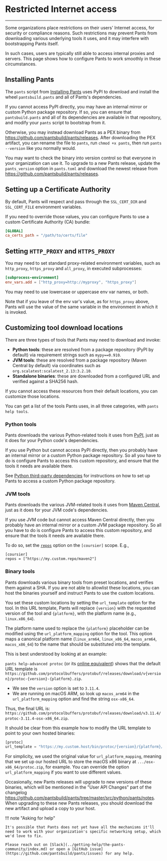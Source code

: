 # Restricted Internet access

---

Some organizations place restrictions on their users' Internet access, for security or compliance reasons. Such restrictions may prevent Pants from downloading various underlying tools it uses, and it may interfere with bootstrapping Pants itself.

In such cases, users are typically still able to access internal proxies and servers. This page shows how to configure Pants to work smoothly in these circumstances.

## Installing Pants

The `pants` script from [Installing Pants](../getting-started/installation.md) uses PyPI to download and install the wheel `pantsbuild.pants` and all of Pants's dependencies.

If you cannot access PyPI directly, you may have an internal mirror or custom Python package repository. If so, you can ensure that `pantsbuild.pants` and all of its dependencies are available in that repository, and modify your `pants` script to bootstrap from it.

Otherwise, you may instead download Pants as a PEX binary from <https://github.com/pantsbuild/pants/releases>. After downloading the PEX artifact, you can rename the file to `pants`, run `chmod +x pants`, then run `pants --version` like you normally would.

You may want to check the binary into version control so that everyone in your organization can use it. To upgrade to a new Pants release, update the `pants_version` option in `pants.toml` and download the newest release from <https://github.com/pantsbuild/pants/releases>.

## Setting up a Certificate Authority

By default, Pants will respect and pass through the `SSL_CERT_DIR` and `SSL_CERT_FILE` environment variables.

If you need to override those values, you can configure Pants to use a custom Certificate Authority (CA) bundle:

```toml title="pants.toml"
[GLOBAL]
ca_certs_path = "/path/to/certs/file"
```

## Setting `HTTP_PROXY` and `HTTPS_PROXY`

You may need to set standard proxy-related environment variables, such as `http_proxy`, `https_proxy` and `all_proxy`, in executed subprocesses:

```toml title="pants.toml"
[subprocess-environment]
env_vars.add = ["http_proxy=http://myproxy", "https_proxy"]
```

You may need to use lowercase or uppercase env var names, or both.

Note that if you leave of the env var's value, as for `https_proxy` above, Pants will use the value of the same variable in the environment in which it is invoked.

## Customizing tool download locations

There are three types of tools that Pants may need to download and invoke:

- **Python tools**: these are resolved from a package repository (PyPI by default) via requirement strings such as `mypy==0.910`.
- **JVM tools**: these are resolved from a package repository (Maven Central by default) via coordinates such as `org.scalatest:scalatest_2.13:3.2.10`.
- **Standalone binaries**: these are downloaded from a configured URL and verified against a SHA256 hash.

If you cannot access these resources from their default locations, you can customize those locations.

You can get a list of the tools Pants uses, in all three categories, with `pants help tools`.

### Python tools

Pants downloads the various Python-related tools it uses from [PyPI](https://pypi.org/), just as it does for your Python code's dependencies.

If you use Python but cannot access PyPI directly, then you probably have an internal mirror or a custom Python package repository. So all you have to do is configure Pants to access this custom repository, and ensure that the tools it needs are available there.

See [Python third-party dependencies](../python/python-overview/python-third-party-dependencies.md#custom-repositories) for instructions on how to set up Pants to access a custom Python package repository.

### JVM tools

Pants downloads the various JVM-related tools it uses from [Maven Central](), just as it does for your JVM code's dependencies.

If you use JVM code but cannot access Maven Central directly, then you probably have an internal mirror or a custom JVM package repository. So all you have to do is configure Pants to access this custom repository, and ensure that the tools it needs are available there.

To do so, set the [`repos`](doc:reference-coursier#section-repos) option on the `[coursier]` scope. E.g.,

```text title="pants.toml"
[coursier]
repos = ["https://my.custom.repo/maven2"]
```

### Binary tools

Pants downloads various binary tools from preset locations, and verifies them against a SHA. If you are not able to allowlist these locations, you can host the binaries yourself and instruct Pants to use the custom locations.

You set these custom locations by setting the `url_template` option for the tool. In this URL template, Pants will replace `{version}` with the requested version of the tool and `{platform}`, with the platform name (e.g., `linux.x86_64`).

The platform name used to replace the `{platform}` placeholder can be modified using the `url_platform_mapping` option for the tool. This option maps a canonical platform name (`linux_arm64`, `linux_x86_64`, `macos_arm64`, `macos_x86_64`) to the name that should be substituted into the template.

This is best understood by looking at an example:

`pants help-advanced protoc` (or its [online equivalent](doc:reference-protoc#advanced-options)) shows that the default URL template is `https://github.com/protocolbuffers/protobuf/releases/download/v{version}/protoc-{version}-{platform}.zip`.

- We see the `version` option is set to `3.11.4`.
- We are running on macOS ARM, so look up `macos_arm64` in the `url_platform_mapping` option and find the string `osx-x86_64`.

Thus, the final URL is:  
`https://github.com/protocolbuffers/protobuf/releases/download/v3.11.4/protoc-3.11.4-osx-x86_64.zip`.

It should be clear from this example how to modify the URL template to point to your own hosted binaries:

```python title="pants.toml"
[protoc]
url_template = "https://my.custom.host/bin/protoc/{version}/{platform}/protoc.zip"
```

For simplicity, we used the original value for `url_platform_mapping`, meaning that we set up our hosted URL to store the macOS x86 binary at `.../osx-x86_64/protoc.zip`, for example. You can override the option `url_platform_mapping` if you want to use different values.

Occasionally, new Pants releases will upgrade to new versions of these binaries, which will be mentioned in the "User API Changes" part of the changelog <https://github.com/pantsbuild/pants/tree/master/src/python/pants/notes>. When upgrading to these new Pants releases, you should download the new artifact and upload a copy to your host.

!!! note "Asking for help"

    It's possible that Pants does not yet have all the mechanisms it'll need to work with your organization's specific networking setup, which we'd love to fix.

    Please reach out on [Slack](../getting-help/the-pants-community/index.md) or open a [GitHub issue](https://github.com/pantsbuild/pants/issues) for any help.
